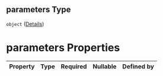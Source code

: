 ## parameters Type

`object` ([Details](btpsa-usecase-properties-services-items-allof-1-then-allof-123-then-allof-0-then-properties-parameters.md))

# parameters Properties

| Property | Type | Required | Nullable | Defined by |
| :------- | :--- | :------- | :------- | :--------- |
